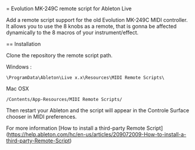 = Evolution MK-249C remote script for Ableton Live

Add a remote script support for the old Evolution MK-249C MIDI controller. It allows you to use the 8 knobs as a remote, that is gonna be affected dynamically to the 8 macros of your instrument/effect.

== Installation

Clone the repository the remote script path.

Windows :

	\ProgramData\Ableton\Live x.x\Resources\MIDI Remote Scripts\

Mac OSX

	/Contents/App-Resources/MIDI Remote Scripts/

Then restart your Ableton and the script will appear in the Controle Surface chooser in MIDI preferences.

For more information [How to install a third-party Remote Script] (https://help.ableton.com/hc/en-us/articles/209072009-How-to-install-a-third-party-Remote-Script)